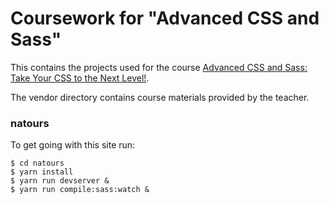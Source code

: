 # Coursework for "Advanced CSS and Sass"

This contains the projects used for the course [Advanced CSS and Sass: Take Your CSS to the Next Level!](https://www.udemy.com/advanced-css-and-sass).

The vendor directory contains course materials provided by the teacher.

### natours

To get going with this site run:

    $ cd natours 
    $ yarn install
    $ yarn run devserver & 
    $ yarn run compile:sass:watch & 
